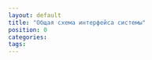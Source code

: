 ```yaml
---
layout: default
title: "Общая схема интерфейса системы"
position: 0
categories: 
tags: 
---
```




 

 


